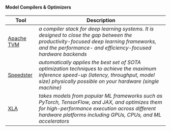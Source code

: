 #### Model Compilers & Optimizers

| Tool | Description |
| --- | --- |
| [Apache TVM](https://github.com/apache/tvm) | _a compiler stack for deep learning systems. It is designed to close the gap between the productivity-focused deep learning frameworks, and the performance- and efficiency-focused hardware backends_ |
| [Speedster](https://github.com/nebuly-ai/nebullvm/tree/main/apps/accelerate/speedster) | _automatically applies the best set of SOTA optimization techniques to achieve the maximum inference speed-up (latency, throughput, model size) physically possible on your hardware (single machine)_ |
| [XLA](https://github.com/openxla/xla) | _takes models from popular ML frameworks such as PyTorch, TensorFlow, and JAX, and optimizes them for high-performance execution across different hardware platforms including GPUs, CPUs, and ML accelerators_ |
